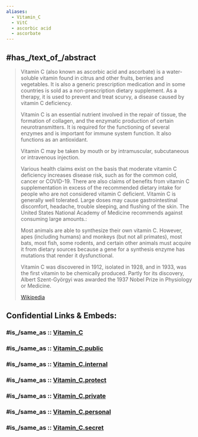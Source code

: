 ```yaml
---
aliases:
  - Vitamin_C
  - VitC
  - ascorbic acid
  - ascorbate
---
```


## #has_/text_of_/abstract 

> Vitamin C (also known as ascorbic acid and ascorbate) is a water-soluble vitamin found in citrus and other fruits, berries and vegetables. 
> It is also a generic prescription medication and in some countries is sold as a non-prescription dietary supplement. 
> As a therapy, it is used to prevent and treat scurvy, a disease caused by vitamin C deficiency.
>
> Vitamin C is an essential nutrient involved in the repair of tissue, the formation of collagen, and the enzymatic production of certain neurotransmitters. 
> It is required for the functioning of several enzymes and is important for immune system function. 
> It also functions as an antioxidant. 
> 
> Vitamin C may be taken by mouth or by intramuscular, subcutaneous or intravenous injection. 
> 
> Various health claims exist on the basis that moderate vitamin C deficiency increases disease risk, such as for the common cold, cancer or COVID-19. 
> There are also claims of benefits from vitamin C supplementation in excess of the recommended dietary intake for people who are not considered vitamin C deficient. 
> Vitamin C is generally well tolerated. 
> Large doses may cause gastrointestinal discomfort, headache, trouble sleeping, and flushing of the skin. 
> The United States National Academy of Medicine recommends against consuming large amounts.:  
>
> Most animals are able to synthesize their own vitamin C. 
> However, apes (including humans) and monkeys (but not all primates), most bats, most fish, some rodents, and certain other animals 
> must acquire it from dietary sources because a gene for a synthesis enzyme has mutations that render it dysfunctional.
>
> Vitamin C was discovered in 1912, isolated in 1928, and in 1933, was the first vitamin to be chemically produced. 
> Partly for its discovery, Albert Szent-Györgyi was awarded the 1937 Nobel Prize in Physiology or Medicine. 
>
> [Wikipedia](https://en.wikipedia.org/wiki/Vitamin%20C) 


## Confidential Links & Embeds: 

### #is_/same_as :: [Vitamin_C](/_Standards/bio/Metabolism/Nutrition/Vitamin/Vitamin_C.md) 

### #is_/same_as :: [Vitamin_C.public](/_public/bio/Metabolism/Nutrition/Vitamin/Vitamin_C.public.md) 

### #is_/same_as :: [Vitamin_C.internal](/_internal/bio/Metabolism/Nutrition/Vitamin/Vitamin_C.internal.md) 

### #is_/same_as :: [Vitamin_C.protect](/_protect/bio/Metabolism/Nutrition/Vitamin/Vitamin_C.protect.md) 

### #is_/same_as :: [Vitamin_C.private](/_private/bio/Metabolism/Nutrition/Vitamin/Vitamin_C.private.md) 

### #is_/same_as :: [Vitamin_C.personal](/_personal/bio/Metabolism/Nutrition/Vitamin/Vitamin_C.personal.md) 

### #is_/same_as :: [Vitamin_C.secret](/_secret/bio/Metabolism/Nutrition/Vitamin/Vitamin_C.secret.md)

